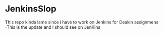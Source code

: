 # JenkinsSlop
This repo kinda lame since i have to work on Jenkins for Deakin assignmens
-This is the update and I should see on JenKins